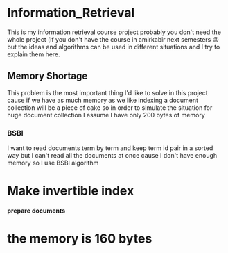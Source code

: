 # Information_Retrieval

This is my information retrieval course project probably you don't need the whole project (if you don't have the course
in amirkabir next semesters :wink: but the ideas and algorithms can be used in different situations and I try to explain
them here.

## Memory Shortage
This problem is the most important thing I'd like to solve in this project cause if we have as much memory as we like indexing
a document collection will be a piece of cake so in order to simulate the situation for huge document collection I assume
I have only 200 bytes of memory 

### BSBI
I want to read documents term by term and keep term id pair in a sorted way but I can't read all the documents at once 
cause I don't have enough memory so I use BSBI algorithm
 
# Make invertible index
####  prepare documents

# the memory is 160 bytes
